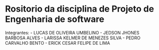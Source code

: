 # Rositorio da disciplina de Projeto de Engenharia de software

Integrantes:
            - LUCAS DE OLIVEIRA UMBELINO
            - JEDSON JHONES BARBOSA ALVES
            - LARISSA KELMER DE MENEZES SILVA
            - PEDRO CARVALHO BENTO
            - ERICK CESAR FELIPE DE LIMA
